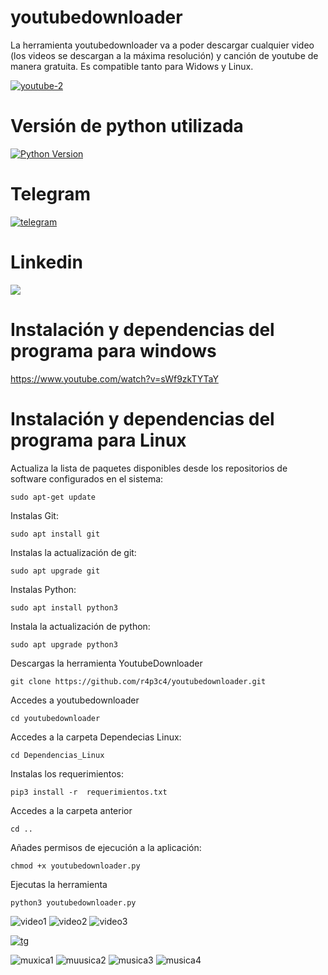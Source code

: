 # youtubedownloader
La herramienta youtubedownloader va a poder descargar cualquier video (los videos se descargan a la máxima resolución) y canción de youtube de manera gratuita. Es compatible tanto para Widows y Linux.

<a href='https://postimg.cc/DJ9rD63C' target='_blank'><img src='https://i.postimg.cc/D0ZxSpjK/youtube-2.png' border='0' alt='youtube-2'/></a>

# Versión de python utilizada

[![Python Version](https://img.shields.io/badge/python-3.11+-green)](https://www.python.org)

# Telegram

<a href='https://t.me/NoticiasCiberseguridadyCryptos' target='_blank'><img src='https://i.postimg.cc/HJ54gYft/telegram.png' border='0' alt='telegram'/></a>

# Linkedin
<a href="https://www.linkedin.com/in/rafael-peiro-calvet/"><img src="https://i.postimg.cc/8zsFGvXV/logo.jpg"></a>

# Instalación y dependencias del programa para windows

https://www.youtube.com/watch?v=sWf9zkTYTaY

# Instalación y dependencias del programa para Linux

Actualiza la lista de paquetes disponibles desde los repositorios de software configurados en el sistema:

    sudo apt-get update

Instalas Git:
    
    sudo apt install git

Instalas la actualización de git:
    
    sudo apt upgrade git
    
Instalas Python:
    
    sudo apt install python3

Instala la actualización de python:
    
    sudo apt upgrade python3

Descargas la herramienta YoutubeDownloader

    git clone https://github.com/r4p3c4/youtubedownloader.git

Accedes a youtubedownloader

    cd youtubedownloader

Accedes a la carpeta Dependecias Linux:
    
    cd Dependencias_Linux
    
Instalas los requerimientos:

    pip3 install -r  requerimientos.txt

Accedes a la carpeta anterior

    cd ..

Añades permisos de ejecución a la aplicación:

    chmod +x youtubedownloader.py

Ejecutas la herramienta

    python3 youtubedownloader.py

<img src='https://i.postimg.cc/dtmrHnZY/video1.png' border='0' alt='video1'/>

<img src="https://i.postimg.cc/RVJk56QG/video2.png" alt="video2"/>

<img src="https://i.postimg.cc/tTrKyFMv/video3.png" alt="video3"/>

<a href='https://postimages.org/' target='_blank'><img src='https://i.postimg.cc/rpBjDgvd/tg.png' border='0' alt='tg'/></a>

<img src="https://i.postimg.cc/Ss3Z7g0b/muxica1.png" alt="muxica1"/>

<img src="https://i.postimg.cc/wvLyND1W/muusica2.png" alt="muusica2"/>

<img src="https://i.postimg.cc/0jFhKPxp/musica3.png" alt="musica3"/>

<img src="https://i.postimg.cc/nhvNryWD/musica4.png" alt="musica4"/>






